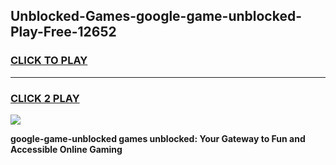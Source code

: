 
## Unblocked-Games-google-game-unblocked-Play-Free-12652
<h3>
<a href="https://premium76.site?title=google-game-unblocked&ref=23A">CLICK TO PLAY</a></h3>
<hr>

<h3>
<a href="https://premium76.site?title=google-game-unblocked&ref=23A">CLICK 2 PLAY</a>
  
</h3>

<a href="https://premium76.site?title=google-game-unblocked&ref=23A"><img src="https://clearcache.store/games.png"></a>


**google-game-unblocked games unblocked: Your Gateway to Fun and Accessible Online Gaming**

